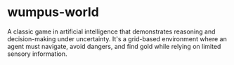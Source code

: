 # wumpus-world
A classic game in artificial intelligence that demonstrates reasoning and decision-making under uncertainty. It's a grid-based environment where an agent must navigate, avoid dangers, and find gold while relying on limited sensory information.
